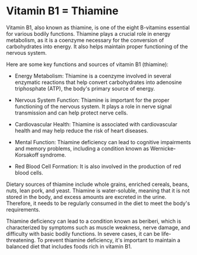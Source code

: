 # Vitamin B1 = Thiamine

Vitamin B1, also known as thiamine, is one of the eight B-vitamins essential for various bodily functions. Thiamine plays a crucial role in energy metabolism, as it is a coenzyme necessary for the conversion of carbohydrates into energy. It also helps maintain proper functioning of the nervous system.

Here are some key functions and sources of vitamin B1 (thiamine):

* Energy Metabolism: Thiamine is a coenzyme involved in several enzymatic reactions that help convert carbohydrates into adenosine triphosphate (ATP), the body's primary source of energy.

* Nervous System Function: Thiamine is important for the proper functioning of the nervous system. It plays a role in nerve signal transmission and can help protect nerve cells.

* Cardiovascular Health: Thiamine is associated with cardiovascular health and may help reduce the risk of heart diseases.

* Mental Function: Thiamine deficiency can lead to cognitive impairments and memory problems, including a condition known as Wernicke-Korsakoff syndrome.

* Red Blood Cell Formation: It is also involved in the production of red blood cells.

Dietary sources of thiamine include whole grains, enriched cereals, beans, nuts, lean pork, and yeast. Thiamine is water-soluble, meaning that it is not stored in the body, and excess amounts are excreted in the urine. Therefore, it needs to be regularly consumed in the diet to meet the body's requirements.

Thiamine deficiency can lead to a condition known as beriberi, which is characterized by symptoms such as muscle weakness, nerve damage, and difficulty with basic bodily functions. In severe cases, it can be life-threatening. To prevent thiamine deficiency, it's important to maintain a balanced diet that includes foods rich in vitamin B1.